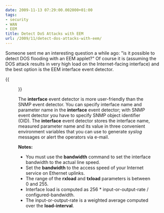 ```yaml
---
date: 2009-11-13 07:29:00.002000+01:00
tags:
- security
- WAN
- EEM
title: Detect DoS Attacks with EEM
url: /2009/11/detect-dos-attacks-with-eem/
---
```

Someone sent me an interesting question a while ago: "is it possible to detect DOS flooding with an EEM applet?" Of course it is (assuming the DOS attack results in very high load on the Internet-facing interface) and the best option is the EEM interface event detector.

{{<figure src="/2009/11/s400-Detect+interface+overload.png" caption="Detecting interface overload with EEM">}}

The **interface** event detector is more user-friendly than the SNMP event detector. You can specify interface name and parameter name in the **interface** event detector; with SNMP event detector you have to specify SNMP object identifier (OID). The **interface** event detector stores the interface name, measured parameter name and its value in three convenient environment variables that you can use to generate *syslog* messages or alert the operators via e-mail.
<!--more-->
**Notes:**

-   You must use the **bandwidth** command to set the interface bandwidth to the actual line speed.
-   Set the **bandwidth** to the access speed of your Internet service on Ethernet uplinks.
-   The range of the **rxload** and **txload** parameters is between 0 and 255.
-   Interface load is computed as 256 \* input-or-output-rate / configured-bandwidth.
-   The input-or-output-rate is a weighted average computed over the **load-interval**.
